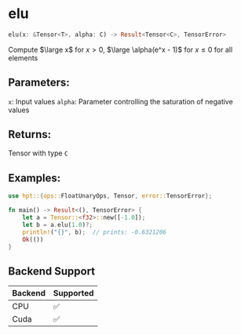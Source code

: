# elu
```rust
elu(x: &Tensor<T>, alpha: C) -> Result<Tensor<C>, TensorError>
```
Compute $\large x$ for $x > 0$, $\large \alpha(e^x - 1)$ for $x \leq 0$ for all elements

## Parameters:
`x`: Input values
`alpha`: Parameter controlling the saturation of negative values

## Returns:
Tensor with type `C`

## Examples:
```rust
use hpt::{ops::FloatUnaryOps, Tensor, error::TensorError};

fn main() -> Result<(), TensorError> {
    let a = Tensor::<f32>::new([-1.0]);
    let b = a.elu(1.0)?;
    println!("{}", b);  // prints: -0.6321206
    Ok(())
}
```
## Backend Support
| Backend | Supported |
|---------|-----------|
| CPU     | ✅         |
| Cuda    | ✅        |
